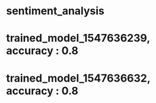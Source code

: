 # sentiment_analysis

# trained_model_1547636239, accuracy : 0.8
# trained_model_1547636632, accuracy : 0.8

